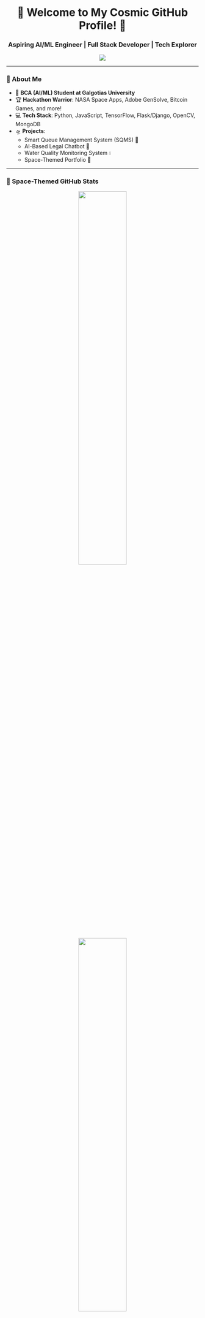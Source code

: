 <h1 align="center">🚀 Welcome to My Cosmic GitHub Profile! 🌌</h1>
<h3 align="center">Aspiring AI/ML Engineer | Full Stack Developer | Tech Explorer</h3>

<p align="center">
  <img src="https://readme-typing-svg.herokuapp.com?font=Orbitron&size=22&duration=3000&color=F7F7F7&center=true&vCenter=true&lines=Exploring+AI%2FML+and+Space;Full+Stack+Developer+%7C+Hackathon+Champion;Futuristic+Tech+Explorer+%7C+Cosmic+Dreamer" />
</p>

---

### 🚀 About Me
- 🌠 **BCA (AI/ML) Student at Galgotias University**  
- 🏆 **Hackathon Warrior**: NASA Space Apps, Adobe GenSolve, Bitcoin Games, and more!  
- 💻 **Tech Stack**: Python, JavaScript, TensorFlow, Flask/Django, OpenCV, MongoDB  
- 🛸 **Projects**:
  - Smart Queue Management System (SQMS) 🚀  
  - AI-Based Legal Chatbot 🤖  
  - Water Quality Monitoring System 💧  
  - Space-Themed Portfolio 🌌  
  
---

### 🌌 Space-Themed GitHub Stats
<p align="center">
  <img src="https://github-readme-stats.vercel.app/api?username=MrStark65&show_icons=true&theme=tokyonight" width="50%"/>
  <br>
  <img src="https://github-readme-streak-stats.herokuapp.com/?user=MrStark65&theme=dark" width="50%"/>
</p>

---

### 🎬 Cosmic Animation
![Space GIF](https://media.giphy.com/media/3o7abldj0b3rxrZUxW/giphy.gif)

---

### 🚀 Technologies & Tools
![Python](https://img.shields.io/badge/Python-3776AB?style=for-the-badge&logo=python&logoColor=white)
![JavaScript](https://img.shields.io/badge/JavaScript-F7DF1E?style=for-the-badge&logo=javascript&logoColor=black)
![TensorFlow](https://img.shields.io/badge/TensorFlow-FF6F00?style=for-the-badge&logo=tensorflow&logoColor=white)
![MongoDB](https://img.shields.io/badge/MongoDB-47A248?style=for-the-badge&logo=mongodb&logoColor=white)
![Django](https://img.shields.io/badge/Django-092E20?style=for-the-badge&logo=django&logoColor=white)

---

### 🛸 Hackathons & Achievements
🏅 **Google Hackathon Finalist**  
🏅 **NASA Space Apps Challenge Participant**  
🏅 **Canva AI Hackathon**  
🏅 **Bitcoin Games (Sidechain & Lightning Network Track)**  
🏅 **Intern at CodSoft (UI/UX)**  
🏅 **Data Science Intern at Main Flow Services**  

---

### 🎭 Fun Projects
🌌 **Space-Themed Portfolio** - Animated cosmic interface  
🛸 **AI Chatbot for Legal Queries** - A futuristic assistant  
🌟 **TechFest Website** - A multi-page space-event website  

---

### 🌎 Connect with Me
[![LinkedIn](https://img.shields.io/badge/LinkedIn-Lakshay%20Singh-blue?style=for-the-badge&logo=linkedin)](https://www.linkedin.com/in/lakshay-singh/)
[![GitHub](https://img.shields.io/badge/GitHub-MrStark65-black?style=for-the-badge&logo=github)](https://github.com/MrStark65)
[![Email](https://img.shields.io/badge/Email-lakshaysingh@example.com-red?style=for-the-badge&logo=gmail)](mailto:lakshaysingh@example.com)

---

### 🎬 Featured Video (Futuristic Space Tech)
[![Watch Video](https://img.shields.io/badge/YouTube-Watch%20Now-red?style=for-the-badge&logo=youtube)](https://www.youtube.com/watch?v=wZti8QKBWPo)

---

### ✨ Cosmic Contribution Animation
![GitHub Snake Animation](https://github.com/MrStark65/MrStark65/blob/output/github-contribution-grid-snake.svg)

---

✨ **Thanks for visiting my profile! Stay cosmic! 🚀🌌**
